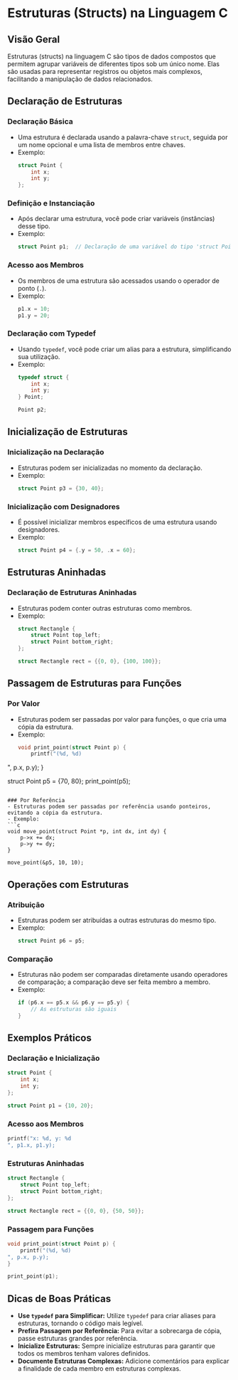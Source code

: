 
# Estruturas (Structs) na Linguagem C

## Visão Geral
Estruturas (structs) na linguagem C são tipos de dados compostos que permitem agrupar variáveis de diferentes tipos sob um único nome. Elas são usadas para representar registros ou objetos mais complexos, facilitando a manipulação de dados relacionados.

## Declaração de Estruturas

### Declaração Básica
- Uma estrutura é declarada usando a palavra-chave `struct`, seguida por um nome opcional e uma lista de membros entre chaves.
- Exemplo:
  ```c
  struct Point {
      int x;
      int y;
  };
  ```

### Definição e Instanciação
- Após declarar uma estrutura, você pode criar variáveis (instâncias) desse tipo.
- Exemplo:
  ```c
  struct Point p1;  // Declaração de uma variável do tipo 'struct Point'
  ```

### Acesso aos Membros
- Os membros de uma estrutura são acessados usando o operador de ponto (`.`).
- Exemplo:
  ```c
  p1.x = 10;
  p1.y = 20;
  ```

### Declaração com Typedef
- Usando `typedef`, você pode criar um alias para a estrutura, simplificando sua utilização.
- Exemplo:
  ```c
  typedef struct {
      int x;
      int y;
  } Point;

  Point p2;
  ```

## Inicialização de Estruturas

### Inicialização na Declaração
- Estruturas podem ser inicializadas no momento da declaração.
- Exemplo:
  ```c
  struct Point p3 = {30, 40};
  ```

### Inicialização com Designadores
- É possível inicializar membros específicos de uma estrutura usando designadores.
- Exemplo:
  ```c
  struct Point p4 = {.y = 50, .x = 60};
  ```

## Estruturas Aninhadas

### Declaração de Estruturas Aninhadas
- Estruturas podem conter outras estruturas como membros.
- Exemplo:
  ```c
  struct Rectangle {
      struct Point top_left;
      struct Point bottom_right;
  };

  struct Rectangle rect = {{0, 0}, {100, 100}};
  ```

## Passagem de Estruturas para Funções

### Por Valor
- Estruturas podem ser passadas por valor para funções, o que cria uma cópia da estrutura.
- Exemplo:
  ```c
  void print_point(struct Point p) {
      printf("(%d, %d)
", p.x, p.y);
  }

  struct Point p5 = {70, 80};
  print_point(p5);
  ```

### Por Referência
- Estruturas podem ser passadas por referência usando ponteiros, evitando a cópia da estrutura.
- Exemplo:
  ```c
  void move_point(struct Point *p, int dx, int dy) {
      p->x += dx;
      p->y += dy;
  }

  move_point(&p5, 10, 10);
  ```

## Operações com Estruturas

### Atribuição
- Estruturas podem ser atribuídas a outras estruturas do mesmo tipo.
- Exemplo:
  ```c
  struct Point p6 = p5;
  ```

### Comparação
- Estruturas não podem ser comparadas diretamente usando operadores de comparação; a comparação deve ser feita membro a membro.
- Exemplo:
  ```c
  if (p6.x == p5.x && p6.y == p5.y) {
      // As estruturas são iguais
  }
  ```

## Exemplos Práticos

### Declaração e Inicialização
```c
struct Point {
    int x;
    int y;
};

struct Point p1 = {10, 20};
```

### Acesso aos Membros
```c
printf("x: %d, y: %d
", p1.x, p1.y);
```

### Estruturas Aninhadas
```c
struct Rectangle {
    struct Point top_left;
    struct Point bottom_right;
};

struct Rectangle rect = {{0, 0}, {50, 50}};
```

### Passagem para Funções
```c
void print_point(struct Point p) {
    printf("(%d, %d)
", p.x, p.y);
}

print_point(p1);
```

## Dicas de Boas Práticas
- **Use `typedef` para Simplificar:** Utilize `typedef` para criar aliases para estruturas, tornando o código mais legível.
- **Prefira Passagem por Referência:** Para evitar a sobrecarga de cópia, passe estruturas grandes por referência.
- **Inicialize Estruturas:** Sempre inicialize estruturas para garantir que todos os membros tenham valores definidos.
- **Documente Estruturas Complexas:** Adicione comentários para explicar a finalidade de cada membro em estruturas complexas.
